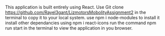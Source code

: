 This application is built entirely using React.
Use Git clone https://github.com/Rayel3gant/LizmotorsMobolityAssignment2 in the terminal to copy it to your local system.
use npm i node-modules to install it
install other dependancies using npm i react-icons
run the command npm run start in the terminal to view the application in you browser.

